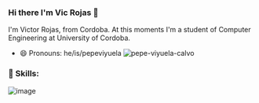 ### Hi there I'm Vic Rojas 👋
I'm Victor Rojas, from Cordoba. At this moments I'm a student of Computer Engineering at University of Cordoba.




- 😄 Pronouns: he/is/pepeviyuela 
![pepe-viyuela-calvo](https://user-images.githubusercontent.com/71811865/137820352-87435d5e-7d02-4efd-b0f1-441070267872.gif)

### 🚀 Skills:
  ![image](https://user-images.githubusercontent.com/71811865/137821057-d4866a0c-6537-4798-b281-39daafb1c23a.png)


<!--
**Victorrojass/Victorrojass** is a ✨ _special_ ✨ repository because its `README.md` (this file) appears on your GitHub profile.

Here are some ideas to get you started:

- 🔭 I’m currently working on ...
- 🌱 I’m currently learning ...
- 👯 I’m looking to collaborate on ...
- 🤔 I’m looking for help with ...
- 💬 Ask me about ...
- 📫 How to reach me: ...
- 😄 Pronouns: ...
- ⚡ Fun fact: ...
-->
